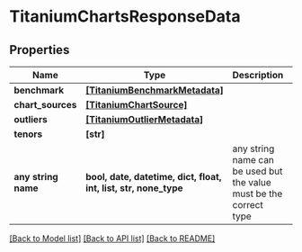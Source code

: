 # TitaniumChartsResponseData


## Properties
Name | Type | Description | Notes
------------ | ------------- | ------------- | -------------
**benchmark** | [**[TitaniumBenchmarkMetadata]**](TitaniumBenchmarkMetadata.md) |  | [optional] 
**chart_sources** | [**[TitaniumChartSource]**](TitaniumChartSource.md) |  | [optional] 
**outliers** | [**[TitaniumOutlierMetadata]**](TitaniumOutlierMetadata.md) |  | [optional] 
**tenors** | **[str]** |  | [optional] 
**any string name** | **bool, date, datetime, dict, float, int, list, str, none_type** | any string name can be used but the value must be the correct type | [optional]

[[Back to Model list]](../README.md#documentation-for-models) [[Back to API list]](../README.md#documentation-for-api-endpoints) [[Back to README]](../README.md)



